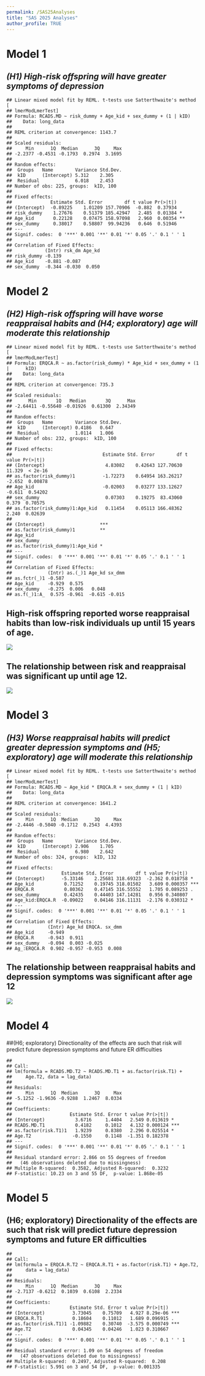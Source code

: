 ```yaml
---
permalink: /SAS25Analyses
title: "SAS 2025 Analyses"
author_profile: TRUE
---
```


# Model 1

## *(H1) High-risk offspring will have greater symptoms of depression*

    ## Linear mixed model fit by REML. t-tests use Satterthwaite's method [
    ## lmerModLmerTest]
    ## Formula: RCADS.MD ~ risk_dummy + Age_kid + sex_dummy + (1 | kID)
    ##    Data: long_data
    ## 
    ## REML criterion at convergence: 1143.7
    ## 
    ## Scaled residuals: 
    ##     Min      1Q  Median      3Q     Max 
    ## -2.2377 -0.4531 -0.1793  0.2974  3.1695 
    ## 
    ## Random effects:
    ##  Groups   Name        Variance Std.Dev.
    ##  kID      (Intercept) 5.312    2.305   
    ##  Residual             6.018    2.453   
    ## Number of obs: 225, groups:  kID, 100
    ## 
    ## Fixed effects:
    ##              Estimate Std. Error        df t value Pr(>|t|)   
    ## (Intercept)  -0.89225    1.01209 157.70906  -0.882  0.37934   
    ## risk_dummy    1.27676    0.51379 185.42947   2.485  0.01384 * 
    ## Age_kid       0.22128    0.07475 158.97098   2.960  0.00354 **
    ## sex_dummy     0.38017    0.58807  99.94236   0.646  0.51946   
    ## ---
    ## Signif. codes:  0 '***' 0.001 '**' 0.01 '*' 0.05 '.' 0.1 ' ' 1
    ## 
    ## Correlation of Fixed Effects:
    ##            (Intr) rsk_dm Age_kd
    ## risk_dummy -0.139              
    ## Age_kid    -0.881 -0.087       
    ## sex_dummy  -0.344 -0.030  0.050

# Model 2

## *(H2) High-risk offspring will have worse reappraisal habits and (H4; exploratory) age will moderate this relationship*

    ## Linear mixed model fit by REML. t-tests use Satterthwaite's method [
    ## lmerModLmerTest]
    ## Formula: ERQCA.R ~ as.factor(risk_dummy) * Age_kid + sex_dummy + (1 |      kID)
    ##    Data: long_data
    ## 
    ## REML criterion at convergence: 735.3
    ## 
    ## Scaled residuals: 
    ##      Min       1Q   Median       3Q      Max 
    ## -2.64411 -0.55640 -0.01926  0.61300  2.34349 
    ## 
    ## Random effects:
    ##  Groups   Name        Variance Std.Dev.
    ##  kID      (Intercept) 0.4186   0.647   
    ##  Residual             1.0114   1.006   
    ## Number of obs: 232, groups:  kID, 100
    ## 
    ## Fixed effects:
    ##                                 Estimate Std. Error        df t value Pr(>|t|)
    ## (Intercept)                      4.83082    0.42643 127.70630  11.329  < 2e-16
    ## as.factor(risk_dummy)1          -1.72273    0.64954 163.26217  -2.652  0.00878
    ## Age_kid                         -0.02003    0.03277 133.12627  -0.611  0.54202
    ## sex_dummy                        0.07303    0.19275  83.43060   0.379  0.70575
    ## as.factor(risk_dummy)1:Age_kid   0.11454    0.05113 166.48362   2.240  0.02639
    ##                                   
    ## (Intercept)                    ***
    ## as.factor(risk_dummy)1         ** 
    ## Age_kid                           
    ## sex_dummy                         
    ## as.factor(risk_dummy)1:Age_kid *  
    ## ---
    ## Signif. codes:  0 '***' 0.001 '**' 0.01 '*' 0.05 '.' 0.1 ' ' 1
    ## 
    ## Correlation of Fixed Effects:
    ##             (Intr) as.(_)1 Age_kd sx_dmm
    ## as.fctr(_)1 -0.587                      
    ## Age_kid     -0.929  0.575               
    ## sex_dummy   -0.275  0.006   0.048       
    ## as.f(_)1:A_  0.575 -0.961  -0.615 -0.015

## High-risk offspring reported worse reappraisal habits than low-risk individuals up until 15 years of age.

![](/images/unnamed-chunk-4-1.png)
<br>

## The relationship between risk and reappraisal was significant up until age 12.

![](/images/unnamed-chunk-5-1.png)

# Model 3

## *(H3) Worse reappraisal habits will predict greater depression symptoms and (H5; exploratory) age will moderate this relationship*

    ## Linear mixed model fit by REML. t-tests use Satterthwaite's method [
    ## lmerModLmerTest]
    ## Formula: RCADS.MD ~ Age_kid * ERQCA.R + sex_dummy + (1 | kID)
    ##    Data: long_data
    ## 
    ## REML criterion at convergence: 1641.2
    ## 
    ## Scaled residuals: 
    ##     Min      1Q  Median      3Q     Max 
    ## -2.4446 -0.5040 -0.1712  0.2543  4.4393 
    ## 
    ## Random effects:
    ##  Groups   Name        Variance Std.Dev.
    ##  kID      (Intercept) 2.906    1.705   
    ##  Residual             6.980    2.642   
    ## Number of obs: 324, groups:  kID, 132
    ## 
    ## Fixed effects:
    ##                  Estimate Std. Error        df t value Pr(>|t|)    
    ## (Intercept)      -5.33146    2.25681 318.69323  -2.362 0.018758 *  
    ## Age_kid           0.71252    0.19745 318.01502   3.609 0.000357 ***
    ## ERQCA.R           0.80362    0.47145 316.55552   1.705 0.089253 .  
    ## sex_dummy         0.42435    0.44403 147.14281   0.956 0.340807    
    ## Age_kid:ERQCA.R  -0.09022    0.04146 316.11131  -2.176 0.030312 *  
    ## ---
    ## Signif. codes:  0 '***' 0.001 '**' 0.01 '*' 0.05 '.' 0.1 ' ' 1
    ## 
    ## Correlation of Fixed Effects:
    ##             (Intr) Age_kd ERQCA. sx_dmm
    ## Age_kid     -0.949                     
    ## ERQCA.R     -0.943  0.911              
    ## sex_dummy   -0.094  0.003 -0.025       
    ## Ag_:ERQCA.R  0.902 -0.957 -0.953  0.008

## The relationship between reappraisal habits and depression symptoms was significant after age 12

![](/images/unnamed-chunk-7-1.png)

# Model 4

\##(H6; exploratory) Directionality of the effects are such that risk
will predict future depression symptoms and future ER difficulties

    ## 
    ## Call:
    ## lm(formula = RCADS.MD.T2 ~ RCADS.MD.T1 + as.factor(risk.T1) + 
    ##     Age.T2, data = lag_data)
    ## 
    ## Residuals:
    ##     Min      1Q  Median      3Q     Max 
    ## -5.1252 -1.9636 -0.9288  1.2467  8.0334 
    ## 
    ## Coefficients:
    ##                     Estimate Std. Error t value Pr(>|t|)    
    ## (Intercept)           3.6716     1.4404   2.549 0.013619 *  
    ## RCADS.MD.T1           0.4182     0.1012   4.132 0.000124 ***
    ## as.factor(risk.T1)1   1.9239     0.8380   2.296 0.025514 *  
    ## Age.T2               -0.1550     0.1148  -1.351 0.182378    
    ## ---
    ## Signif. codes:  0 '***' 0.001 '**' 0.01 '*' 0.05 '.' 0.1 ' ' 1
    ## 
    ## Residual standard error: 2.866 on 55 degrees of freedom
    ##   (46 observations deleted due to missingness)
    ## Multiple R-squared:  0.3582, Adjusted R-squared:  0.3232 
    ## F-statistic: 10.23 on 3 and 55 DF,  p-value: 1.868e-05

# Model 5

## (H6; exploratory) Directionality of the effects are such that risk will predict future depression symptoms and future ER difficulties

    ## 
    ## Call:
    ## lm(formula = ERQCA.R.T2 ~ ERQCA.R.T1 + as.factor(risk.T1) + Age.T2, 
    ##     data = lag_data)
    ## 
    ## Residuals:
    ##     Min      1Q  Median      3Q     Max 
    ## -2.7137 -0.6212  0.1039  0.6108  2.2334 
    ## 
    ## Coefficients:
    ##                     Estimate Std. Error t value Pr(>|t|)    
    ## (Intercept)          3.73045    0.75709   4.927 8.29e-06 ***
    ## ERQCA.R.T1           0.18604    0.11012   1.689 0.096915 .  
    ## as.factor(risk.T1)1 -1.09882    0.30740  -3.575 0.000749 ***
    ## Age.T2               0.04345    0.04246   1.023 0.310667    
    ## ---
    ## Signif. codes:  0 '***' 0.001 '**' 0.01 '*' 0.05 '.' 0.1 ' ' 1
    ## 
    ## Residual standard error: 1.09 on 54 degrees of freedom
    ##   (47 observations deleted due to missingness)
    ## Multiple R-squared:  0.2497, Adjusted R-squared:  0.208 
    ## F-statistic: 5.991 on 3 and 54 DF,  p-value: 0.001335
